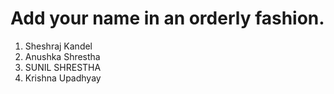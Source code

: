 # Add your name in an orderly fashion.
1. Sheshraj Kandel
2. Anushka Shrestha
3. SUNIL SHRESTHA
4. Krishna Upadhyay

